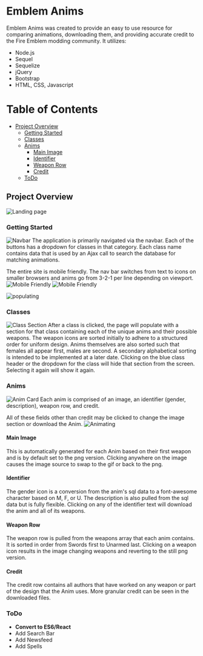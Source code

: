 # Emblem Anims
Emblem Anims was created to provide an easy to use resource for comparing animations, downloading them, and providing accurate credit to the Fire Emblem modding community.
It utilizes:
+ Node.js
+ Sequel
+ Sequelize
+ jQuery
+ Bootstrap
+ HTML, CSS, Javascript

# Table of Contents
- [Project Overview](#Project%20Overview)
  * [Getting Started](#Getting%20Started)
  * [Classes](#Classes)
  * [Anims](#Anims)
    + [Main Image](#Main%20Image)
	+ [Identifier](#Identifier)
	+ [Weapon Row](#Weapon%20Row)
	+ [Credit](#Credit)
  * [ToDo](#ToDo)

## Project Overview
![Landing page](https://imgur.com/nduuiBt.png)

### Getting Started
![Navbar](https://imgur.com/ZBlcskp.png)
The application is primarily navigated via the navbar. 
Each of the buttons has a dropdown for classes in that category. Each class name contains data that is used by an Ajax call to search the database for matching animations.

The entire site is mobile friendly. The nav bar switches from text to icons on smaller browsers and anims go from 3-2-1 per line depending on viewport.
![Mobile Friendly](https://imgur.com/hqWoI5f.png)
![Mobile Friendly](https://imgur.com/hqWoI5f.png)

![populating](https://imgur.com/mnyoImr.gif)

### Classes
![Class Section](https://imgur.com/DLKMn7D.png)
After a class is clicked, the page will populate with a section for that class containing each of the unique anims and their possible weapons.
The weapon icons are sorted initially to adhere to a structured order for uniform design. Anims themselves are also sorted such that females all appear first, males are second. A secondary alphabetical sorting is intended to be implemented at a later date.
Clicking on the blue class header or the dropdown for the class will hide that section from the screen. Selecting it again will show it again.

### Anims
![Anim Card](https://imgur.com/tfxYLaX.png)
Each anim is comprised of an image, an identifier (gender, description), weapon row, and credit.

All of these fields other than credit may be clicked to change the image section or download the Anim.
![Animating](https://imgur.com/n3CHHOn.gif)

#### Main Image
This is automatically generated for each Anim based on their first weapon and is by default set to the png version. 
Clicking anywhere on the image causes the image source to swap to the gif or back to the png.

#### Identifier
The gender icon is a conversion from the anim's sql data to a font-awesome character based on M, F, or U.
The description is also pulled from the sql data but is fully flexible.
Clicking on any of the identifier text will download the anim and all of its weapons.

#### Weapon Row
The weapon row is pulled from the weapons array that each anim contains. It is sorted in order from Swords first to Unarmed last.
Clicking on a weapon icon results in the image changing weapons and reverting to the still png version.

#### Credit
The credit row contains all authors that have worked on any weapon or part of the design that the Anim uses.
More granular credit can be seen in the downloaded files.

### ToDo
+ **Convert to ES6/React**
+ Add Search Bar
+ Add Newsfeed
+ Add Spells